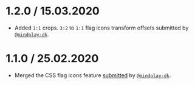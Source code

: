 1.2.0 / 15.03.2020
==================

* Added `1:1` crops. `3:2` to `1:1` flag icons transform offsets submitted by [`@mindplay-dk`](https://github.com/mindplay-dk).

1.1.0 / 25.02.2020
==================

* Merged the CSS flag icons feature [submitted](https://github.com/catamphetamine/country-flag-icons/pull/4) by [`@mindplay-dk`](https://github.com/mindplay-dk).